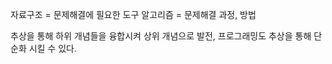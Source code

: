 
자료구조 = 문제해결에 필요한 도구
알고리즘 = 문제해결 과정, 방법

추상을 통해 하위 개념들을 융합시켜 상위 개념으로 발전, 프로그래밍도 추상을 통해 단순화 시킬 수 있다. 

